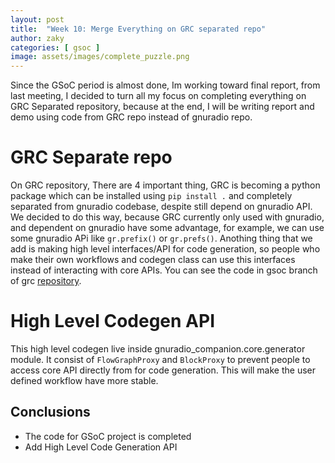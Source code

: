 ```yaml
---
layout: post
title:  "Week 10: Merge Everything on GRC separated repo"
author: zaky
categories: [ gsoc ]
image: assets/images/complete_puzzle.png
---
```

Since the GSoC period is almost done, Im working toward final report,
from last meeting, I decided to turn all my focus on completing everything on GRC Separated repository, because at the end, I will be writing report and demo using code from GRC repo instead of gnuradio repo.


# GRC Separate repo
On GRC repository, There are 4 important thing, GRC is becoming a python package which can be installed using `pip install .` and completely separated from gnuradio codebase, despite still depend on gnuradio API.
We decided to do this way, because GRC currently only used with gnuradio, and dependent on gnuradio have some advantage, for example, we can use some gnuradio APi like `gr.prefix()` or `gr.prefs()`.
Anothing thing that we add is making high level interfaces/API for code generation, so people who make their own workflows and codegen class can use this interfaces instead of interacting with core APIs.
You can see the code in gsoc branch of grc [repository](https://github.com/ZakyHermawan/grc/tree/gsoc).

# High Level Codegen API
This high level codegen live inside gnuradio_companion.core.generator module. It consist of `FlowGraphProxy` and `BlockProxy` to prevent people to access core API directly from for code generation. This will make the user defined workflow have more stable.

## Conclusions
* The code for GSoC project is completed
* Add High Level Code Generation API
